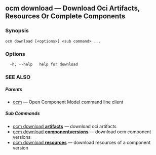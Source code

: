 ## ocm download &mdash; Download Oci Artifacts, Resources Or Complete Components

### Synopsis

```
ocm download [<options>] <sub command> ...
```

### Options

```
  -h, --help   help for download
```

### SEE ALSO

##### Parents

* [ocm](ocm.md)	 &mdash; Open Component Model command line client


##### Sub Commands

* [ocm download <b>artifacts</b>](ocm_download_artifacts.md)	 &mdash; download oci artifacts
* [ocm download <b>componentversions</b>](ocm_download_componentversions.md)	 &mdash; download ocm component versions
* [ocm download <b>resources</b>](ocm_download_resources.md)	 &mdash; download resources of a component version

